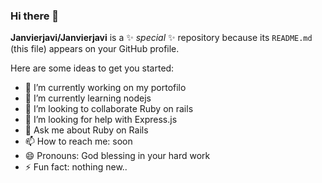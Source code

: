### Hi there 👋


**Janvierjavi/Janvierjavi** is a ✨ _special_ ✨ repository because its `README.md` (this file) appears on your GitHub profile.

Here are some ideas to get you started:

- 🔭 I’m currently working on my portofilo 
- 🌱 I’m currently learning nodejs
- 👯 I’m looking to collaborate Ruby on rails 
- 🤔 I’m looking for help with Express.js
- 💬 Ask me about Ruby on Rails 
- 📫 How to reach me: soon
- 😄 Pronouns: God blessing in your hard work
- ⚡ Fun fact: nothing new..

